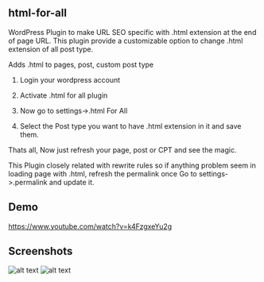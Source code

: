 ## html-for-all
WordPress Plugin to make URL SEO specific with .html extension at the end of page URL. 
This plugin provide a customizable option to change .html extension of all post type. 

Adds .html to pages, post, custom post type
1) Login your wordpress account

2) Activate .html for all plugin

2) Now go to settings->.html For All

3) Select the Post type you want to have .html extension in it and save them.

Thats all, Now just refresh your page, post or CPT and see the magic.

This Plugin closely related with rewrite rules so if anything problem seem in loading page with .html, refresh the permalink once
Go to settings->.permalink and update it.

## Demo

https://www.youtube.com/watch?v=k4FzgxeYu2g

## Screenshots

![alt text](https://ps.w.org/html-for-all-url/assets/screenshot-1.png?rev=1704390)
![alt text](https://ps.w.org/html-for-all-url/assets/screenshot-2.png?rev=1704390)
